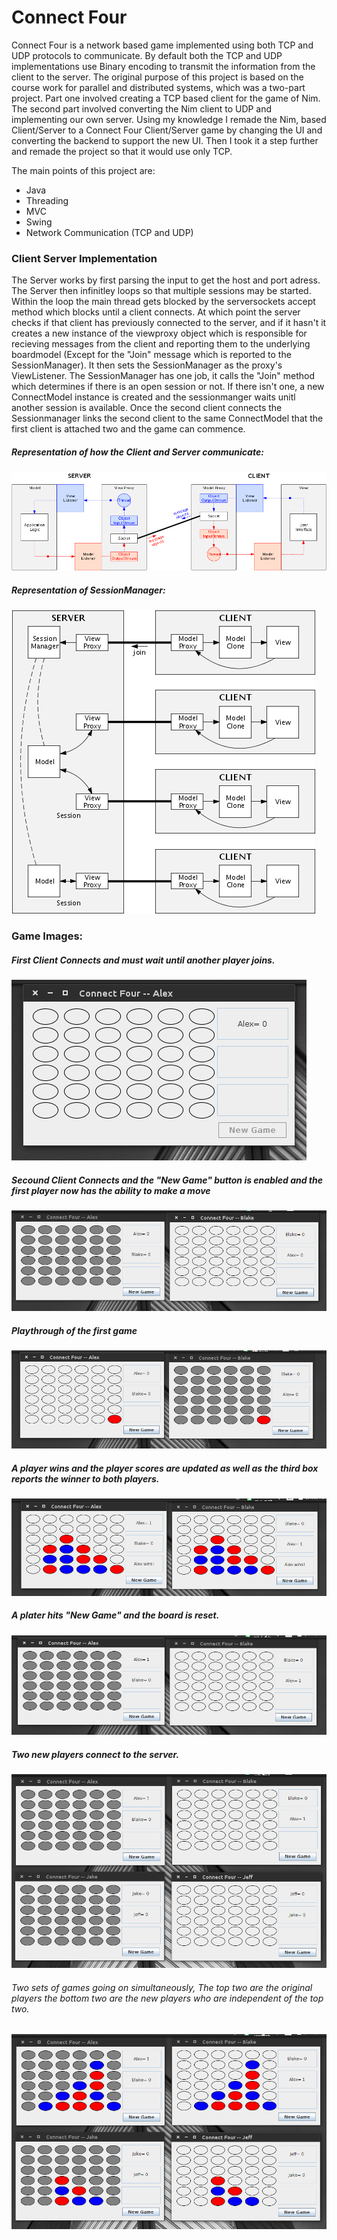 # Connect Four

Connect Four is a network based game implemented using both TCP and UDP protocols to communicate.
By default both the TCP and UDP implementations use Binary encoding to transmit the information from the client to the server. The original purpose of this project is based on the course work for parallel and distributed systems, which was a two-part project. Part one involved creating a TCP based client for the game of Nim. The second part involved converting the Nim client to UDP and implementing our own server. Using my knowledge I remade the Nim, based Client/Server to a Connect Four Client/Server game by changing the UI and converting the backend to support the new UI. Then I took it a step further and remade the project so that it would use only TCP.

The main points of this project are:
- Java
- Threading 
- MVC
- Swing
- Network Communication (TCP and UDP)


### Client Server Implementation

The Server works by first parsing the input to get the host and port adress. 
The Server then infinitley loops so that multiple sessions may be started.
Within the loop the main thread gets blocked by the serversockets accept method which blocks until a client connects.
At which point the server checks if that client has previously connected to the server, and if it hasn't it creates a new instance of the 
viewproxy object which is responsible for recieving messages from the client and reporting them to the underlying boardmodel (Except for the "Join" message which is reported to the SessionManager).
It then sets the SessionManager as the proxy's ViewListener. The SessionManager has one job, it calls the "Join" method which determines if there is an open session or not. If there isn't one, a new ConnectModel instance is created and the sessionmanger waits unitl another session is available. Once the second client connects the Sessionmanager links the second client to the same ConnectModel that the first client is attached two and the game can commence.

##### Representation of how the Client and Server communicate:

![Client/Server](https://raw.githubusercontent.com/michaelrinos/Connect-Fout-Client-Server/master/Images/ClSe.png)

##### Representation of SessionManager:

![Session Manager](https://raw.githubusercontent.com/michaelrinos/Connect-Fout-Client-Server/master/Images/SessionManager.png)

### Game Images:

##### First Client Connects and must wait until another player joins.
![Session Manager](https://raw.githubusercontent.com/michaelrinos/Connect-Fout-Client-Server/master/Images/FirstConnect.png)

##### Secound Client Connects and the "New Game" button is enabled and the first player now has the ability to make a move
![Session Manager](https://raw.githubusercontent.com/michaelrinos/Connect-Fout-Client-Server/master/Images/SecoundConnect.png)

##### Playthrough of the first game
![Session Manager](https://raw.githubusercontent.com/michaelrinos/Connect-Fout-Client-Server/master/Images/FirstMove.png)

##### A player wins and the player scores are updated as well as the third box reports the winner to both players.
![Session Manager](https://raw.githubusercontent.com/michaelrinos/Connect-Fout-Client-Server/master/Images/FirstWin.png)

##### A plater hits "New Game" and the board is reset.
![Session Manager](https://raw.githubusercontent.com/michaelrinos/Connect-Fout-Client-Server/master/Images/Reset.png)

##### Two new players connect to the server.
![Session Manager](https://raw.githubusercontent.com/michaelrinos/Connect-Fout-Client-Server/master/Images/TwoGames.png)

###### Two sets of games going on simultaneously, The top two are the original players the bottom two are the new players who are independent of the top two.
![Session Manager](https://raw.githubusercontent.com/michaelrinos/Connect-Fout-Client-Server/master/Images/Moves.png)

